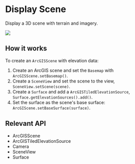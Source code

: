 # Display Scene

Display a 3D scene with terrain and imagery.

![]("DisplayScene.png)

## How it works

To create an `ArcGISScene` with elevation data:


  1. Create an ArcGIS scene and set the `Basemap` with `ArcGISScene.setBasemap()`.
  2. Create a `SceneView` and set the scene to the view, `SceneView.setScene(scene)`.
  3. Create a `Surface` and add a `ArcGISTiledElevationSource`, `Surface.getElevationSources().add()`.
  4. Set the surface as the scene's base surface: `ArcGIScene.setBaseSurface(surface)`.


## Relevant API


  * ArcGISScene
  * ArcGISTiledElevationSource
  * Camera
  * SceneView
  * Surface
